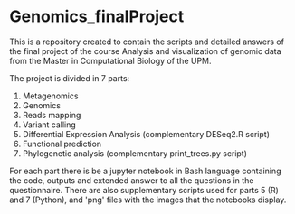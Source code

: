 # Genomics_finalProject
This is a repository created to contain the scripts and detailed answers of the final project of the course Analysis and visualization of genomic data from the Master in Computational Biology of the UPM.

The project is divided in 7 parts:
1. Metagenomics
2. Genomics
3. Reads mapping
4. Variant calling
5. Differential Expression Analysis (complementary DESeq2.R script)
6. Functional prediction
7. Phylogenetic analysis (complementary print_trees.py script)

For each part there is be a jupyter notebook in Bash language containing the code, outputs and extended answer to all the questions in the questionnaire. There are also supplementary scripts used for parts 5 (R) and 7 (Python), and 'png' files with the images that the notebooks display.
